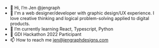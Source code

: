 - 👋 Hi, I’m Jen @jengraph
- 👀 I'm a web designer/developer with graphic design/UX experience. I love creative thinking and logical problem-solving applied to digital products.
- 🌱 I’m currently learning React, Typescript, Python
- 💞️ GDI Hackathon 2022 Participant
- 📫 How to reach me jen@jengraphdesigns.com

<!---
jengraph/jengraph is a ✨ special ✨ repository because its `README.md` (this file) appears on your GitHub profile.
You can click the Preview link to take a look at your changes.
--->
